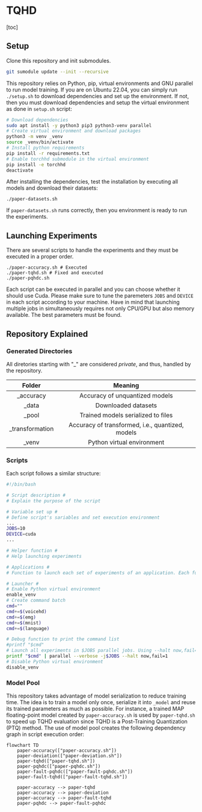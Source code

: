 # TQHD

[toc]

## Setup

Clone this repository and init submodules.
```bash
git sumodule update --init --recursive
```

This repository relies on Python, pip, virtual environments and GNU parallel to run model training. If you are on Ubuntu 22.04, you can simply run `./setup.sh` to download dependencies and set up the environment. If not, then you must download dependencies and setup the virtual environment as done in `setup.sh` script:
```bash
# Download dependencies
sudo apt install -y python3 pip3 python3-venv parallel
# Create virtual environment and download packages
python3 -m venv _venv
source _venv/bin/activate
# Install python requirements
pip install -r requirements.txt
# Enable torchhd submodule in the virtual environment
pip install -e torchhd
deactivate
```

After installing the dependencies, test the installation by executing all models and download their datasets:
```
./paper-datasets.sh
```

If `paper-datasets.sh` runs correctly, then you environment is ready to run the experiments.

## Launching Experiments

There are several scripts to handle the experiments and they must be executed in a proper order.

```
./paper-accuracy.sh # Executed
./paper-tqhd.sh # Fixed and executed
./paper-pqhdc.sh
```

Each script can be executed in parallel and you can choose whether it should use Cuda. Please make sure to tune the paremeters `JOBS` and `DEVICE` in each script according to your machine. Have in mind that launching multiple jobs in simultaneously requires not only CPU/GPU but also memory available. The best parameters must be found.


## Repository Explained

### Generated Directories

All diretories starting with "\_" are considered *private*, and thus, handled by the repository.

| Folder           | Meaning                                                |
| :--------------: | :----------------------------------------------------: |
| \_accuracy       | Accuracy of unquantized models                         |
| \_data           | Downloaded datasets                                    |
| \_pool           | Trained models serialized to files                     |
| \_transformation | Accuracy of transformed, i.e., quantized, models       |
| \_venv           | Python virtual environment                             |

### Scripts

Each script follows a similar structure:

```bash
#!/bin/bash

# Script description #
# Explain the purpose of the script

# Variable set up #
# Define script's sariables and set execution environment
...
JOBS=10
DEVICE=cuda
...

# Helper function #
# Help launching experiments

# Applications #
# Function to launch each set of experiments of an application. Each function prints commands to all necessary experiments

# Launcher #
# Enable Python virtual environment
enable_venv
# Create command batch
cmd=""
cmd+=$(voicehd)
cmd+=$(emg)
cmd+=$(mnist)
cmd+=$(language)

# Debug function to print the command list
#printf "$cmd"
# Launch all experiments in $JOBS parallel jobs. Using --halt now,fail=1 to abort script execution if any job fails.
printf "$cmd" | parallel --verbose -j$JOBS --halt now,fail=1
# Disable Python virtual environment
disable_venv
```

### Model Pool

This repository takes advantage of model serialization to reduce training time. The idea is to train a model only once, serialize it into `_model` and reuse its trained parameters as much as possible. For instance, a trained MAP floating-point model created by `paper-accuracy.sh` is used by `paper-tqhd.sh` to speed up TQHD evaluation since TQHD is a Post-Training Quantization (PTQ) method. The use of model pool creates the following dependency graph in script execution order:

```mermaid
flowchart TD
    paper-accuracy(["paper-accuracy.sh"])
    paper-deviation(["paper-deviation.sh"])
    paper-tqhd(["paper-tqhd.sh"])
    paper-pqhdc(["paper-pqhdc.sh"])
    paper-fault-pqhdc(["paper-fault-pqhdc.sh"])
    paper-fault-tqhd(["paper-fault-tqhd.sh"])

    paper-accuracy --> paper-tqhd
    paper-accuracy --> paper-deviation
    paper-accuracy --> paper-fault-tqhd
    paper-pqhdc --> paper-fault-pqhdc
```
